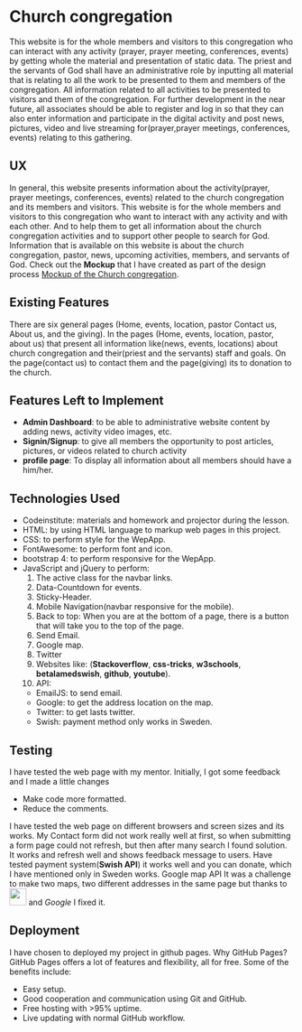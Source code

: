 # Church congregation
This website is for the whole members and visitors to this congregation who can interact with any activity (prayer, prayer meeting, conferences, events) by getting whole the material and presentation of static data.
The priest and the servants of God shall have an administrative role by inputting all material that is relating to all the work to be presented to them and members of the congregation.
All information related to all activities to be presented to visitors and them of the congregation. 
For further development in the near future, all associates should be able to register and log in so that they can also enter information and participate in the digital activity
and post news, pictures, video and live streaming for(prayer,prayer meetings, conferences, events) relating to this gathering.

## UX
In general, this website presents information about the activity(prayer, prayer meetings, conferences, events) related to the church congregation and its members and visitors.
This website is for the whole members and visitors to this congregation who want to interact with any activity and with each other. 
And to help them to get all information about the church congregation activities and to support other people to search for God. 
Information that is available on this website is about the church congregation, pastor, news, upcoming activities, members, and servants of God.
Check out the **Mockup** that I have created as part of the design process <a href="https://drive.google.com/file/d/17ViYuw2z7ylrPO94FPM6-wteUdIhqoV3/view?usp=sharing" target="_blank"> Mockup of the Church congregation</a>.

## Existing Features
There are six general pages (Home, events, location, pastor Contact us, About us, and the giving).
In the pages (Home, events, location, pastor, about us) that present all information like(news, events, locations) about church congregation and their(priest and the servants) staff and goals.
On the page(contact us) to contact them and the page(giving) its to donation to the church.

## Features Left to Implement
- **Admin Dashboard**: to be able to administrative website content by adding news, activity video images, etc. 
- **Signin/Signup**: to give all members the opportunity to post articles, pictures, or videos related to church activity
- **profile page**: To display all information about all members should have a  him/her.

## Technologies Used
- Codeinstitute: materials and homework and projector during the lesson.
- HTML: by using HTML language to markup web pages in this project.
- CSS: to perform style for the WepApp.
- FontAwesome: to perform font and icon.
- bootstrap 4: to perform responsive for the WepApp.
- JavaScript and jQuery to perform:
    1. The active class for the navbar links.
    2. Data-Countdown for events.
    3. Sticky-Header.
    4. Mobile Navigation(navbar responsive for the mobile).
    5. Back to top: When you are at the bottom of a page, there is a button that will take you to the top of the page.
    6. Send Email.
    7. Google map.
    8. Twitter
    10. Websites like: (**Stackoverflow**, **css-tricks**, **w3schools**, **betalamedswish**, **github**, **youtube**).
    11. API:
    - EmailJS: to send email.
    - Google: to get the address location on the map.
    - Twitter: to get lasts twitter.
    - Swish: payment method only works in Sweden.

## Testing
I have tested the web page with my mentor. Initially, I got some feedback and I made a little changes
- Make code more formatted.
- Reduce the comments.

I have tested the web page on different browsers and screen sizes and its works. My Contact form did not work really well at first,
so when submitting a form page could not refresh, but then after many search I found solution.
It works and refresh well and shows feedback message to users.
Have tested payment system(**Swish API**) it works well and you can donate, which I have mentioned only in Sweden works.
Google map API It was a challenge to make two maps, two different addresses in the same page but thanks to<img src="https://codeinstitute.s3.amazonaws.com/fullstack/ci_logo_small.png" style="width:30px;height:30px"> and *Google* I fixed it.


## Deployment
I have chosen to deployed my project in github pages.
Why GitHub Pages? GitHub Pages offers a lot of features and flexibility, all for free. Some of the benefits include:

- Easy setup.
- Good cooperation and communication using Git and GitHub.
- Free hosting with >95% uptime.
- Live updating with normal GitHub workflow.

